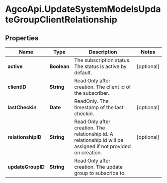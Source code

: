 # AgcoApi.UpdateSystemModelsUpdateGroupClientRelationship

## Properties

Name | Type | Description | Notes
------------ | ------------- | ------------- | -------------
**active** | **Boolean** | The subscription status.  The status is active by default. | [optional] 
**clientID** | **String** | Read Only after creation. The client id of the subscriber. | 
**lastCheckin** | **Date** | ReadOnly. The timestamp of the last checkin. | [optional] 
**relationshipID** | **String** | Read Only after creation. The relationship id.  A relationship id will be assigned if not provided on creation. | [optional] 
**updateGroupID** | **String** | Read Only after creation. The update group to subscribe to. | 


